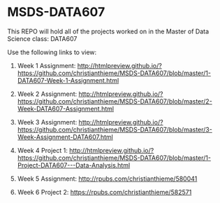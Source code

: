 # MSDS-DATA607
This REPO will hold all of the projects worked on in the Master of Data Science class: DATA607

Use the following links to view: 

1. Week 1 Assignment: 
http://htmlpreview.github.io/?https://github.com/christianthieme/MSDS-DATA607/blob/master/1-DATA607-Week-1-Assignment.html

2. Week 2 Assignment: 
http://htmlpreview.github.io/?https://github.com/christianthieme/MSDS-DATA607/blob/master/2-Week-DATA607-Assignment.html

3. Week 3 Assignment: 
http://htmlpreview.github.io/?https://github.com/christianthieme/MSDS-DATA607/blob/master/3-Week-Assignment-DATA607.html

4. Week 4 Project 1: 
http://htmlpreview.github.io/?https://github.com/christianthieme/MSDS-DATA607/blob/master/1-Project-DATA607---Data-Analysis.html

5. Week 5 Assignment: 
http://rpubs.com/christianthieme/580041

6. Week 6 Project 2:
https://rpubs.com/christianthieme/582571
